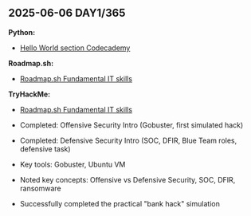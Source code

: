 ## 2025-06-06 DAY1/365

**Python:**
- [Hello World section Codecademy](./python/Hello-World)

**Roadmap.sh:**
- [Roadmap.sh Fundamental IT skills](./roadmapsh-notes/Fundamental-IT-skills)

**TryHackMe:**
- [Roadmap.sh Fundamental IT skills](./tryhackme/Introduction)

- Completed: Offensive Security Intro (Gobuster, first simulated hack)
- Completed: Defensive Security Intro (SOC, DFIR, Blue Team roles, defensive task)
- Key tools: Gobuster, Ubuntu VM
- Noted key concepts: Offensive vs Defensive Security, SOC, DFIR, ransomware
- Successfully completed the practical "bank hack" simulation
